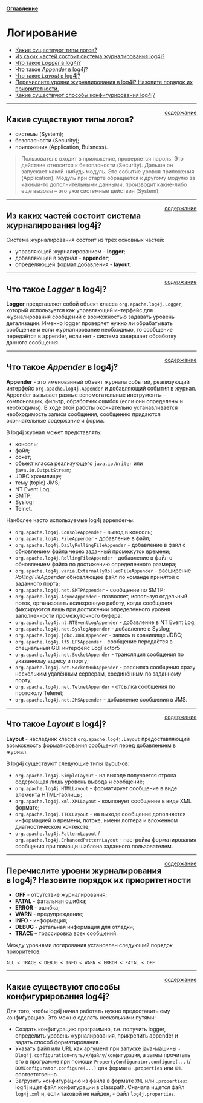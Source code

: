 #### [Оглавление](../README.md)

# Логирование
+ [Какие существуют типы логов?](#какие-существуют-типы-логов)  
+ [Из каких частей состоит система журналирования log4j?](#из-каких-частей-состоит-система-журналирования-log4j)
+ [Что такое _Logger_ в log4j?](#что-такое-logger-в-log4j)
+ [Что такое _Appender_ в log4j?](#что-такое-appender-в-log4j)
+ [Что такое _Layout_ в log4j?](#что-такое-layout-в-log4j)
+ [Перечислите уровни журналирования в log4j? Назовите порядок их приоритетности.](#перечислите-уровни-журналирования-в-log4j-Назовите-порядок-их-приоритетности)
+ [Какие существуют способы конфигурирования log4j?](#какие-существуют-способы-конфигурирования-log4j)

_______________________________________________________________________________________________________________________
<span style="display: inline-block; float: right">[содержание](#логирование)</span>

## Какие существуют типы логов?

+ системы (System);
+ безопасности (Security);
+ приложения (Application, Buisness).

> Пользователь входит в приложение, проверяется пароль. Это действие относится к безопасности (Security). 
> Дальше он запускает какой-нибудь модуль. Это событие уровня приложения (Application). Модуль при старте 
> обращается к другому модулю за какими-то дополнительными данными, производит какие-либо еще вызовы – это уже 
> системные действия (System).
_______________________________________________________________________________________________________________________
<span style="display: inline-block; float: right">[содержание](#логирование)</span>

## Из каких частей состоит система журналирования log4j?

Система журналирования состоит из трёх основных частей:

+ управляющей журналированием - __logger__;
+ добавляющей в журнал - __appender__;
+ определяющей формат добавления - __layout__.
_______________________________________________________________________________________________________________________
<span style="display: inline-block; float: right">[содержание](#логирование)</span>

## Что такое _Logger_ в log4j?

__Logger__ представляет собой объект класса `org.apache.log4j.Logger`, который используется как управляющий интерфейс 
для журналирования сообщений с возможностью задавать уровень детализации. Именно logger проверяет нужно ли обрабатывать 
сообщение и если журналирование необходимо, то сообщение передаётся в appender, если нет - система завершает обработку 
данного сообщения.
_______________________________________________________________________________________________________________________
<span style="display: inline-block; float: right">[содержание](#логирование)</span>

## Что такое _Appender_ в log4j?

__Appender__ - это именованный объект журнала событий, реализующий интерфейс `org.apache.log4j.Appender` и добавляющий 
события в журнал. Appender вызывает разные вспомогательные инструменты - компоновщик, фильтр, обработчик ошибок 
(если они определены и необходимы). В ходе этой работы окончательно устанавливается необходимость записи сообщения, 
сообщению придаются окончательные содержание и форма.

В log4j журнал может представлять:

+ консоль;
+ файл;
+ сокет;
+ объект класса реализующего `java.io.Writer` или `java.io.OutputStream`;
+ JDBC хранилище;
+ тему (topic) JMS;
+ NT Event Log;
+ SMTP;
+ Syslog;
+ Telnet.

Наиболее часто используемые log4j appender-ы:

+ `org.apache.log4j.ConsoleAppender` - вывод в консоль;
+ `org.apache.log4j.FileAppender` - добавление в файл;
+ `org.apache.log4j.DailyRollingFileAppender` - добавление в файл с обновлением файла через заданный промежуток времени;
+ `org.apache.log4j.RollingFileAppender` - добавление в файл с обновлением файла по достижению определенного размера;
+ `org.apache.log4j.varia.ExternallyRolledFileAppender` - расширение _RollingFileAppender_ обновляющее файл по команде 
принятой с заданного порта;
+ `org.apache.log4j.net.SMTPAppender` - сообщение по SMTP;
+ `org.apache.log4j.AsyncAppender` - позволяет, используя отдельный поток, организовать асинхронную работу, когда сообщения 
фиксируются лишь при достижении определенного уровня заполненности промежуточного буфера.
+ `org.apache.log4j.nt.NTEventLogAppender` - добавление в NT Event Log;
+ `org.apache.log4j.net.SyslogAppender` - добавление в Syslog;
+ `org.apache.log4j.jdbc.JDBCAppender` - запись в хранилище JDBC;
+ `org.apache.log4j.lf5.LF5Appender` - сообщение передаётся в специальный GUI интерфейс LogFactor5
+ `org.apache.log4j.net.SocketAppender` - трансляция сообщения по указанному адресу и порту;
+ `org.apache.log4j.net.SocketHubAppender` - рассылка сообщения сразу нескольким удалённым серверам, соединённым по заданному порту;
+ `org.apache.log4j.net.TelnetAppender` - отсылка сообщения по протоколу Telenet;
+ `org.apache.log4j.net.JMSAppender` - добавление сообщения в JMS.
_______________________________________________________________________________________________________________________
<span style="display: inline-block; float: right">[содержание](#логирование)</span>

## Что такое _Layout_ в log4j?

__Layout__ - наследник класса `org.apache.log4j.Layout` предоставляющий возможность форматирования сообщения перед 
добавлением в журнал.

В log4j существуют следующие типы layout-ов:

+ `org.apache.log4j.SimpleLayout` - на выходе получается строка содержащая лишь уровень вывода и сообщение;
+ `org.apache.log4j.HTMLLayout` - форматирует сообщение в виде элемента HTML-таблицы;
+ `org.apache.log4j.xml.XMLLayout` - компонует сообщение в виде XML формате;
+ `org.apache.log4j.TTCCLayout` - на выходе сообщение дополняется информацией о времени, потоке, имени логгера и 
вложенном диагностическом контексте;
+ `org.apache.log4j.PatternLayout` / `org.apache.log4j.EnhancedPatternLayout` - настройка форматирования сообщения 
при помощи шаблона заданного пользователем.
_______________________________________________________________________________________________________________________
<span style="display: inline-block; float: right">[содержание](#логирование)</span>

## Перечислите уровни журналирования в log4j? Назовите порядок их приоритетности

+ __OFF__ - отсутствие журналирования;
+ __FATAL__ - фатальная ошибка;
+ __ERROR__ - ошибка;
+ __WARN__ - предупреждение;
+ __INFO__ - информация;
+ __DEBUG__ - детальная информация для отладки;
+ __TRACE__ – трассировка всех сообщений.

Между уровнями логирования установлен следующий порядок приоритетов:

`ALL < TRACE < DEBUG < INFO < WARN < ERROR < FATAL < OFF`
_______________________________________________________________________________________________________________________
<span style="display: inline-block; float: right">[содержание](#логирование)</span>

## Какие существуют способы конфигурирования log4j?

Для того, чтобы log4j начал работать нужно предоставить ему конфигурацию. Это можно сделать несколькими путями:

+ Создать конфигурацию программно, т.е. получить logger, определить уровень журналирования, прикрепить appender и 
задать способ форматирования.
+ Указать файл или URL как аргумент при запуске java-машины `-Dlog4j.configuration=путь/к/файлу/конфигурации`, 
а затем прочитать его в программе при помощи `PropertyConfigurator.configure(...)`/ `DOMConfigurator.configure(...)` 
для формата `.properties` или `XML` соответственно.
+ Загрузить конфигурацию из файла в формате `XML` или `.properties`: log4j ищет файл конфигурации в classpath. 
Сначала ищется файл `log4j.xml` и, если таковой не найден, -  файл `log4j.properties`.
